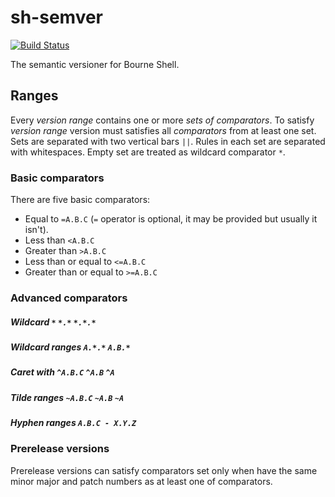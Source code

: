 # sh-semver
[![Build Status](https://travis-ci.org/jsokolowski/sh-semver.svg?branch=master)](https://travis-ci.org/jsokolowski/sh-semver)

The semantic versioner for Bourne Shell.

## Ranges

Every *version range* contains one or more *sets of comparators*. To satisfy *version range* version must satisfies all *comparators* from at least one set. Sets are separated with two vertical bars ``||``. Rules in each set are separated with whitespaces. Empty set are treated as wildcard comparator ``*``.

### Basic comparators
There are five basic comparators:

* Equal to ``=A.B.C`` (``=`` operator is optional, it may be provided but usually it isn't).
* Less than ``<A.B.C``
* Greater than ``>A.B.C``
* Less than or equal to ``<=A.B.C``
* Greater than or equal to ``>=A.B.C``

### Advanced comparators
##### Wildcard ``*`` ``*.*`` ``*.*.*``
##### Wildcard ranges ``A.*.*`` ``A.B.*``
##### Caret with ``^A.B.C`` ``^A.B`` ``^A``
##### Tilde ranges ``~A.B.C`` ``~A.B`` ``~A``
##### Hyphen ranges ``A.B.C - X.Y.Z``

### Prerelease versions
Prerelease versions can satisfy comparators set only when have the same minor major and patch numbers as at least one of comparators.
